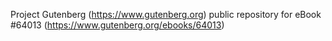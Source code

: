 Project Gutenberg (https://www.gutenberg.org) public repository for eBook #64013 (https://www.gutenberg.org/ebooks/64013)
